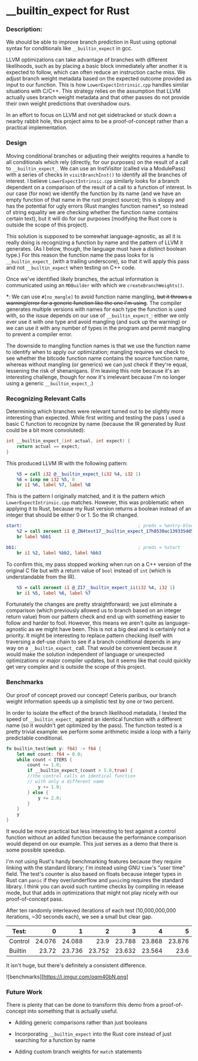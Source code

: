 # \_\_builtin\_expect for Rust


### Description:

We should be able to improve branch prediction in Rust using optional syntax for conditionals like `__builtin_expect` in gcc. 

LLVM optimizations can take advantage of branches with different likelihoods, such as by placing a basic block immediately after another it is expected to follow, which can often reduce an instruction cache miss. 
We adjust branch weight metadata based on the expected outcome provided as input to our function.
This is how `LowerExpectIntrinsic.cpp` handles similar situations with C/C++. This strategy relies on the assumption that LLVM actually uses branch weight metadata and that other passes do not provide their own weight predictions that overshadow ours.

In an effort to focus on LLVM and not get sidetracked or stuck down a nearby rabbit hole, this project aims to be a proof-of-concept rather than a practical implementation. 

### Design

Moving conditional branches or adjusting their weights requires a handle to all conditionals which rely (directly, for our purposes) on the result of a call to `__builtin_expect_`. 
We can use an InstVisitor (called via a ModulePass) with a series of checks in `visitBranchInst()` to identify all the branches of interest.
I believe `LowerExpectIntrinsic.cpp` similarly looks for a branch dependent on a comparison of the result of a call to a function of interest. 
In our case (for now) we identify the function by its name (and we have an empty function of that name in the rust project source); this is sloppy and has the potential for ugly errors (Rust mangles function names\*, so instead of string equality we are checking whether the function name contains certain text), but it will do for our purposes (modifying the Rust core is outside the scope of this project).

This solution is supposed to be somewhat language-agnostic, as all it is really doing is recognizing a function by name and the pattern of LLVM it generates. (As I below, though, the language must have a distinct boolean type.) For this reason the function name the pass looks for is `__builtin_expect_` (with a trailing underscore), so that it will apply this pass and not `__builtin_expect` when testing on C++ code.

Once we've identified likely branches, the actual information is communicated using an `MDBuilder` with which we `createBranchWeights()`. 

\*: We can use `#[no_mangle]` to avoid function name mangling, ~~but it throws a warning/error for a generic function like the one I'm using~~. The compiler generates multiple versions with names for each type the function is used with, so the issue depends on our use of `__builtin_expect_`: either we only ever use it with one type and avoid mangling (and suck up the warning) or we can use it with any number of types in the program and permit mangling to prevent a compiler error.

The downside to mangling function names is that we use the function name to identify when to apply our optimization; mangling requires we check to see whether the bitcode function name contains the source function name, whereas without mangling (or generics) we can just check if they're equal, lessening the risk of shenanigans.
(I'm leaving this note because it's an interesting challenge, though for now it's irrelevant because I'm no longer using a generic `__builtin_expect_`.)


### Recognizing Relevant Calls

Determining which branches were relevant turned out to be slightly more interesting than expected. While first writing and testing the pass I used a basic C function to recognize by name (because the IR generated by Rust could be a bit more convoluted):
```C
int __builtin_expect_(int actual, int expect) {
    return actual == expect;
}
```
This produced LLVM IR with the following pattern:
```LLVM
    %5 = call i32 @__builtin_expect_(i32 %4, i32 1)
    %6 = icmp ne i32 %5, 0
    br i1 %6, label %7, label %8
```
This is the pattern I originally matched, and it is the pattern which `LowerExpectIntrinsic.cpp` matches. However, this was problematic when applying it to Rust, because my Rust version returns a boolean instead of an integer that should be either 0 or 1. So the IR changed.
```LLVM
start:                                            ; preds = %entry-block
    %2 = call zeroext i1 @_ZN4test17__builtin_expect_17h8530ac139335dd58E(i32 %0, i32 2)
    br label %bb1

bb1:                                              ; preds = %start
    br i1 %2, label %bb2, label %bb3
```
To confirm this, my pass stopped working when run on a C++ version of the original C file but with a return value of `bool` instead of `int` (which is understandable from the IR).
```LLVM
    %5 = call zeroext i1 @_Z17__builtin_expect_ii(i32 %4, i32 1)
    br i1 %5, label %6, label %7

```
Fortunately the changes are pretty straightforward; we just eliminate a comparison (which previously allowed us to branch based on an integer return value) from our pattern check and end up with something easier to follow and harder to fool. However, this means we aren't quite as language-agnostic as we might have been. This is not a big deal and is certainly not a priority. 
It might be interesting to replace pattern checking itself with traversing a def-use chain to see if a branch conditional depends in any way on a `__builtin_expect_` call. 
That would be convenient because it would make the solution independent of language or unexpected optimizations or major compiler updates, but it seems like that could quickly get very complex and is outside the scope of this project.

### Benchmarks

Our proof of concept proved our concept! Ceteris paribus, our branch weight information speeds up a simplistic test by one or two percent. 

In order to isolate the effect of the branch likelihood metadata, I tested the speed of `__builtin_expect_` against an identical function with a different name (so it wouldn't get optimized by the pass).
The function tested is a pretty trivial example: we perform some arithmetic inside a loop with a fairly predictable conditional.
```Rust
fn builtin_test(mut y: f64) -> f64 {
    let mut count: f64 = 0.0;
    while count < ITERS {
        count += 1.0;
        if __builtin_expect_(count > 5.0,true) {
        //the control calls an identical function 
        // with only a different name
            y += 1.0;
        } else {
            y += 2.0;
        }
    }
    y
}
```

It would be more practical but less interesting to test against a control function without an added function because the performance comparison would depend on our example. This just serves as a demo that there is some possible speedup.

I'm not using Rust's handy benchmarking features because they require linking with the standard library; I'm instead using GNU `time`'s "user time" field. The test's counter is also based on floats because integer types in Rust can `panic` if they over/underflow and `panic`ing requires the standard library. I think you can avoid such runtime checks by compiling in release mode, but that adds in optimizations that might not play nicely with our proof-of-concept pass.

After ten randomly interleaved iterations of each test (10,000,000,000 iterations, ~30 seconds each), we see a small but clear gap. 

| Test:     |   0   |   1   |   2   |   3   |   4   |   5   |   6   |   7   |   8   |   9   |  Avg  |
| --------- |------:|------:|------:|------:|------:|------:|------:|------:|------:|------:|------:|
| Control   |24.076 |24.088 |23.9   |23.788 |23.868 |23.876 |23.906 |23.676 |23.816 |23.688 |23.868 |
| Builtin   |23.72  |23.736 |23.752 |23.632 |23.564 |23.6   |23.712 |23.684 |23.516 |23.468 |23.638 |

It isn't huge, but there's definitely a consistent difference.

![benchmarks][https://i.imgur.com/oqm40bN.png]


### Future Work

There is plenty that can be done to transform this demo from a proof-of-concept into something that is actually useful. 

* Adding generic comparisons rather than just booleans

* Incorporating `__builtin_expect` into the Rust core instead of just searching for a function by name

* Adding custom branch weights for `match` statements

